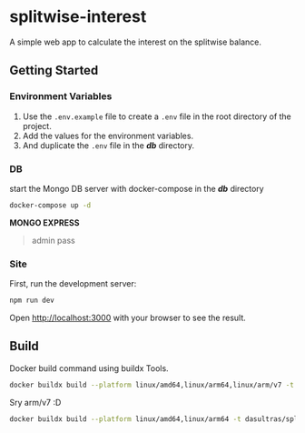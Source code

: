 # splitwise-interest

A simple web app to calculate the interest on the splitwise balance.

## Getting Started

### Environment Variables

1. Use the `.env.example` file to create a `.env` file in the root directory of the project.
2. Add the values for the environment variables.
3. And duplicate the `.env` file in the _**db**_ directory.

### DB

start the Mongo DB server with docker-compose in the _**db**_ directory

```bash
docker-compose up -d
```

**MONGO EXPRESS**
> admin
> pass

### Site

First, run the development server:

```bash
npm run dev
```

Open [http://localhost:3000](http://localhost:3000) with your browser to see the result.

## Build
Docker build command using buildx Tools.
```bash
docker buildx build --platform linux/amd64,linux/arm64,linux/arm/v7 -t dasultras/splitwise-interest:latest --push .
```
Sry arm/v7 :D
```bash
docker buildx build --platform linux/amd64,linux/arm64 -t dasultras/splitwise-interest:latest --push .
```
